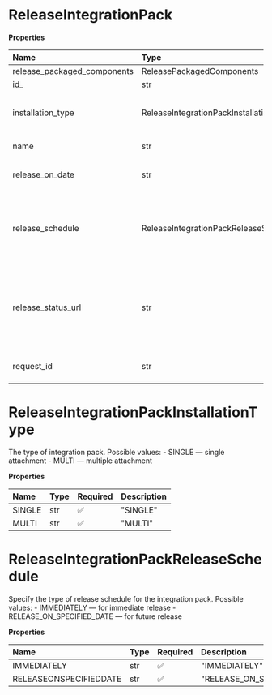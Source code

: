 # ReleaseIntegrationPack

**Properties**

| Name                        | Type                                   | Required | Description                                                                                                                                                                                        |
| :-------------------------- | :------------------------------------- | :------- | :------------------------------------------------------------------------------------------------------------------------------------------------------------------------------------------------- |
| release_packaged_components | ReleasePackagedComponents              | ❌       |                                                                                                                                                                                                    |
| id\_                        | str                                    | ❌       | The ID of the integration pack.                                                                                                                                                                    |
| installation_type           | ReleaseIntegrationPackInstallationType | ❌       | The type of integration pack. Possible values: - SINGLE — single attachment - MULTI — multiple attachment                                                                                          |
| name                        | str                                    | ❌       | The name of the integration pack.                                                                                                                                                                  |
| release_on_date             | str                                    | ❌       | Date for future release of integration pack. Date Format: yyyy-MM-dd                                                                                                                               |
| release_schedule            | ReleaseIntegrationPackReleaseSchedule  | ❌       | Specify the type of release schedule for the integration pack. Possible values: - IMMEDIATELY — for immediate release - RELEASE_ON_SPECIFIED_DATE — for future release                             |
| release_status_url          | str                                    | ❌       | The complete endpoint URL used to make a second call to the ReleaseIntegrationPackStatus object. It is provided for your convenience in the `releaseStatusUrl` field of the initial POST response. |
| request_id                  | str                                    | ❌       | A unique ID assigned by the system to the integration pack release request.                                                                                                                        |

# ReleaseIntegrationPackInstallationType

The type of integration pack. Possible values: - SINGLE — single attachment - MULTI — multiple attachment

**Properties**

| Name   | Type | Required | Description |
| :----- | :--- | :------- | :---------- |
| SINGLE | str  | ✅       | "SINGLE"    |
| MULTI  | str  | ✅       | "MULTI"     |

# ReleaseIntegrationPackReleaseSchedule

Specify the type of release schedule for the integration pack. Possible values: - IMMEDIATELY — for immediate release - RELEASE_ON_SPECIFIED_DATE — for future release

**Properties**

| Name                   | Type | Required | Description                 |
| :--------------------- | :--- | :------- | :-------------------------- |
| IMMEDIATELY            | str  | ✅       | "IMMEDIATELY"               |
| RELEASEONSPECIFIEDDATE | str  | ✅       | "RELEASE_ON_SPECIFIED_DATE" |

